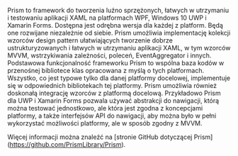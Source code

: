 ﻿Prism to framework do tworzenia luźno sprzężonych, łatwych w utrzymaniu i testowaniu aplikacji XAML na platformach WPF, Windows 10 UWP i Xamarin Forms. Dostępna jest odrębna wersja dla każdej z platform. Będą one rozwijane niezależnie od siebie. Prism umożliwia implementację kolekcji wzorców design pattern ułatwiających tworzenie dobrze ustrukturyzowanych i łatwych w utrzymaniu aplikacji XAML, w tym wzorców MVVM, wstrzykiwania zależności, poleceń, EventAggregator i innych. Podstawowa funkcjonalność frameworku Prism to wspólna baza kodów w przenośnej bibliotece klas opracowana z myślą o tych platformach. Wszystko, co jest typowe tylko dla danej platformy docelowej, implementuje się w odpowiednich bibliotekach tej platformy. Prism umożliwia również doskonałą integrację wzorców z platformą docelową. Przykładowo Prism dla UWP i Xamarin Forms pozwala używać abstrakcji do nawigacji, którą można testować jednostkowo, ale która jest zgodna z koncepcjami platformy, a także interfejsów API do nawigacji, aby można było w pełni wykorzystać możliwości platformy, ale w sposób zgodny z MVVM.

Więcej informacji można znaleźć na [stronie GitHub dotyczącej Prism] (https://github.com/PrismLibrary/Prism).
